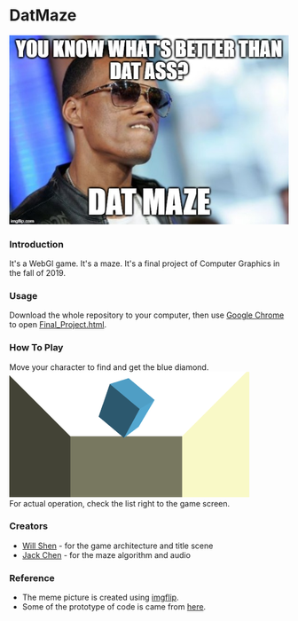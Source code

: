 # DatMaze
![](https://github.com/willshen0159/DatMaze/blob/master/DatMaze.jpg)
### Introduction
It's a WebGl game. It's a maze. It's a final project of Computer Graphics in the fall of 2019.
### Usage
Download the whole repository to your computer, then use [Google Chrome](https://www.google.com/chrome/) to open [Final_Project.html](https://github.com/willshen0159/DatMaze/blob/master/Final_Project.html).
### How To Play
Move your character to find and get the blue diamond.  
![](https://github.com/willshen0159/DatMaze/blob/master/blueDiamond.png)  
For actual operation, check the list right to the game screen.
### Creators
* [Will Shen](https://github.com/willshen0159) - for the game architecture and title scene
* [Jack Chen](https://github.com/Chen-ChunYen) - for the maze algorithm and audio
### Reference
* The meme picture is created using [imgflip](https://imgflip.com/).
* Some of the prototype of code is came from [here](http://cg.csie.ntnu.edu.tw/CG/code/).
